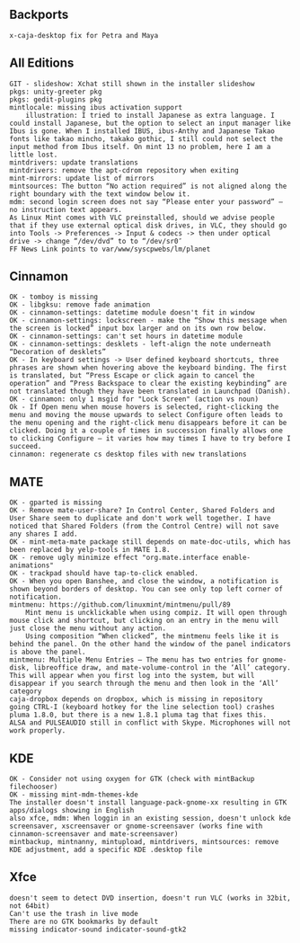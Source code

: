 
Backports
---------
	x-caja-desktop fix for Petra and Maya


All Editions
------------
	GIT - slideshow: Xchat still shown in the installer slideshow
	pkgs: unity-greeter pkg
	pkgs: gedit-plugins pkg					
	mintlocale: missing ibus activation support	
		illustration: I tried to install Japanese as extra language. I could install Japanese, but the option to select an input manager like Ibus is gone. When I installed IBUS, ibus-Anthy and Japanese Takao fonts like takao mincho, takako gothic, I still could not select the input method from Ibus itself. On mint 13 no problem, here I am a little lost.
	mintdrivers: update translations
	mintdrivers: remove the apt-cdrom repository when exiting			
	mint-mirrors: update list of mirrors			
	mintsources: The button “No action required” is not aligned along the right boundary with the text window below it.
	mdm: second login screen does not say “Please enter your password” – no instruction text appears.
	As Linux Mint comes with VLC preinstalled, should we advise people that if they use external optical disk drives, in VLC, they should go into Tools -> Preferences -> Input & codecs -> then under optical drive -> change “/dev/dvd” to to “/dev/sr0″	
	FF News Link points to var/www/syscpwebs/lm/planet
	
Cinnamon
--------
	OK - tomboy is missing
	OK - libgksu: remove fade animation
	OK - cinnamon-settings: datetime module doesn't fit in window
	OK - cinnamon-settings: lockscreen - make the “Show this message when the screen is locked” input box larger and on its own row below.	
	OK - cinnamon-settings: can't set hours in datetime module
	OK - cinnamon-settings: desklets - left-align the note underneath “Decoration of desklets”
	OK - In keyboard settings -> User defined keyboard shortcuts, three phrases are shown when hovering above the keyboard binding. The first is translated, but “Press Escape or click again to cancel the operation” and “Press Backspace to clear the existing keybinding” are not translated though they have been translated in Launchpad (Danish).
	OK - cinnamon: only 1 msgid for "Lock Screen" (action vs noun)	
	Ok - If Open menu when mouse hovers is selected, right-clicking the menu and moving the mouse upwards to select Configure often leads to the menu opening and the right-click menu disappears before it can be clicked. Doing it a couple of times in succession finally allows one to clicking Configure – it varies how may times I have to try before I succeed.
	cinnamon: regenerate cs desktop files with new translations	

MATE
----
	OK - gparted is missing
	OK - Remove mate-user-share? In Control Center, Shared Folders and User Share seem to duplicate and don't work well together. I have noticed that Shared Folders (from the Control Centre) will not save any shares I add.
	OK - mint-meta-mate package still depends on mate-doc-utils, which has been replaced by yelp-tools in MATE 1.8.
	OK - remove ugly minimize effect "org.mate.interface enable-animations"
	OK - trackpad should have tap-to-click enabled.
	OK - When you open Banshee, and close the window, a notification is shown beyond borders of desktop. You can see only top left corner of notification.
	mintmenu: https://github.com/linuxmint/mintmenu/pull/89
		Mint menu is uncklickable when using compiz. It will open through mouse click and shortcut, but clicking on an entry in the menu will just close the menu without any action.
		Using composition “When clicked”, the mintmenu feels like it is behind the panel. On the other hand the window of the panel indicators is above the panel. 
	mintmenu: Multiple Menu Entries – The menu has two entries for gnome-disk, libreoffice draw, and mate-volume-control in the ‘All’ category. This will appear when you first log into the system, but will disappear if you search through the menu and then look in the ‘All’ category
	caja-dropbox depends on dropbox, which is missing in repository	
	going CTRL-I (keyboard hotkey for the line selection tool) crashes pluma 1.8.0, but there is a new 1.8.1 pluma tag that fixes this.	
	ALSA and PULSEAUDIO still in conflict with Skype. Microphones will not work properly.

KDE
---
	OK - Consider not using oxygen for GTK (check with mintBackup filechooser)	
	OK - missing mint-mdm-themes-kde
	The installer doesn't install language-pack-gnome-xx resulting in GTK apps/dialogs showing in English
	also xfce, mdm: When loggin in an existing session, doesn't unlock kde screensaver, xscreensaver or gnome-screensaver (works fine with cinnamon-screensaver and mate-screensaver)	
	mintbackup, mintnanny, mintupload, mintdrivers, mintsources: remove KDE adjustment, add a specific KDE .desktop file
	
Xfce
----
	doesn't seem to detect DVD insertion, doesn't run VLC (works in 32bit, not 64bit)
	Can't use the trash in live mode
	There are no GTK bookmarks by default
	missing indicator-sound indicator-sound-gtk2		

 